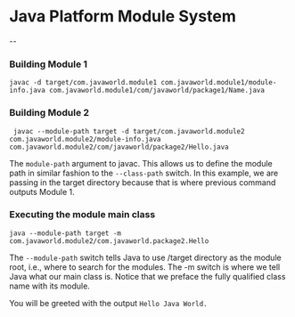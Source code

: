 # Java Platform Module System
-- 

### Building Module 1

```
javac -d target/com.javaworld.module1 com.javaworld.module1/module-info.java com.javaworld.module1/com/javaworld/package1/Name.java
```

### Building Module 2

```
 javac --module-path target -d target/com.javaworld.module2 com.javaworld.module2/module-info.java com.javaworld.module2/com/javaworld/package2/Hello.java
 ```

The `module-path` argument to javac. This allows us to define the module path in similar fashion to the `--class-path` switch. In this example, we are passing in the target directory because that is where previous command outputs Module 1.


### Executing the module main class

```
java --module-path target -m com.javaworld.module2/com.javaworld.package2.Hello
```

The `--module-path` switch tells Java to use /target directory as the module root, i.e., where to search for the modules. The -m switch is where we tell Java what our main class is. Notice that we preface the fully qualified class name with its module.

You will be greeted with the output `Hello Java World.`